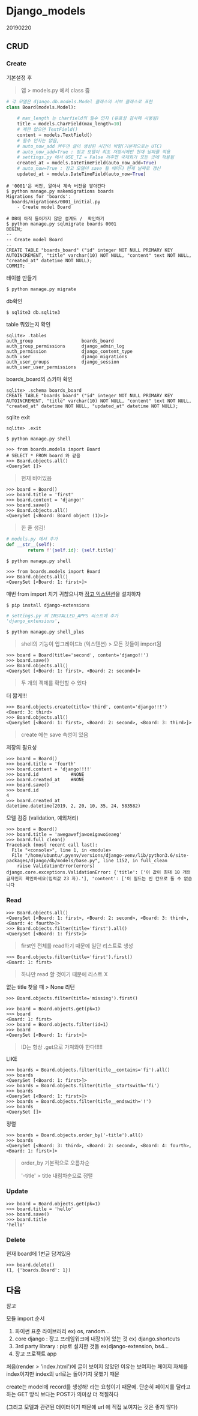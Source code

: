 # Django_models

20190220



## CRUD

### Create

기본설정 후

>  앱 > models.py 에서 class 줌

```python
# 각 모델은 django.db.models.Model 클래스의 서브 클래스로 표현  
class Board(models.Model):
    
    # max_length 는 charfield의 필수 인자 (유효성 검사에 사용됨)
    title = models.CharField(max_length=10)
    # 제한 없으면 TextField()
    content = models.TextField()
    # 필수 인자는 없음, 
    # auto_now_add 켜두면 글이 생성된 시간이 박힘(기본적으로는 UTC)
    # auto_now_add=True : 장고 모델이 최초 저장시에만 현재 날짜를 적용
    # settings.py 에서 USE_TZ = False 꺼주면 국제화가 모든 곳에 적용됨
    created_at = models.DateTimeField(auto_now_add=True)
    # auto_now=True : 장고 모델이 save 될 때마다 현재 날짜로 갱신
    updated_at = models.DateTimeField(auto_now=True)
```



```
# '0001'은 버전, 알아서 계속 버전을 쌓아간다
$ python manage.py makemigrations boards
Migrations for 'boards':
  boards/migrations/0001_initial.py
    - Create model Board
```

```
# DB에 아직 들어가지 않은 설계도 /  확인하기
$ python manage.py sqlmigrate boards 0001 
BEGIN;
--
-- Create model Board
--
CREATE TABLE "boards_board" ("id" integer NOT NULL PRIMARY KEY AUTOINCREMENT, "title" varchar(10) NOT NULL, "content" text NOT NULL, "created_at" datetime NOT NULL);
COMMIT;
```



테이블 만들기

```
$ python manage.py migrate
```

db확인

```
$ sqlite3 db.sqlite3
```

table 뭐있는지 확인

```
sqlite> .tables
auth_group                  boards_board              
auth_group_permissions      django_admin_log          
auth_permission             django_content_type       
auth_user                   django_migrations         
auth_user_groups            django_session            
auth_user_user_permissions
```

boards_board의 스키마 확인

```
sqlite> .schema boards_board
CREATE TABLE "boards_board" ("id" integer NOT NULL PRIMARY KEY AUTOINCREMENT, "title" varchar(10) NOT NULL, "content" text NOT NULL, "created_at" datetime NOT NULL, "updated_at" datetime NOT NULL);
```

sqlite exit

```
sqlite> .exit
```



```
$ python manage.py shell
```

```
>>> from boards.models import Board
# SELECT * FROM board 와 같음
>>> Board.objects.all()
<QuerySet []>
```

> 현재 비어있음



```
>>> board = Board()
>>> board.title = 'first'
>>> board.content = 'django!'
>>> board.save()
>>> Board.objects.all()
<QuerySet [<Board: Board object (1)>]>
```

> 한 줄 생김!



```python
# models.py 에서 추가
def __str__(self):
        return f'{self.id}: {self.title}'
```

```
$ python manage.py shell

>>> from boards.models import Board
>>> Board.objects.all()
<QuerySet [<Board: 1: first>]>
```



매번 from import 치기 귀찮으니까 [장고 익스텐션](https://django-extensions.readthedocs.io/en/latest/)을 설치하자

```
$ pip install django-extensions
```

```python
# settings.py 의 INSTALLED_APPS 리스트에 추가
'django_extensions',
```

```
$ python manage.py shell_plus
```

> shell의 기능이 업그레이드b (익스텐션) > 모든 것들이 import됨

```
>>> board = Board(title='second', content='django!!')
>>> board.save()
>>> Board.objects.all()
<QuerySet [<Board: 1: first>, <Board: 2: second>]>
```

> 두 개의 객체를 확인할 수 있다



더 짧게!!!

```
>>> Board.objects.create(title='third', content='django!!!')
<Board: 3: third>
>>> Board.objects.all()
<QuerySet [<Board: 1: first>, <Board: 2: second>, <Board: 3: third>]>
```

> create 에는 save 속성이 있음



저장의 필요성

```
>>> board = Board()
>>> board.title = 'fourth'
>>> board.content = 'django!!!!'
>>> board.id            #NONE
>>> board.created_at    #NONE
>>> board.save()
>>> board.id
4
>>> board.created_at
datetime.datetime(2019, 2, 20, 10, 35, 24, 583582)
```



모델 검증 (validation, 예외처리)

```
>>> board = Board()
>>> board.title = 'awegawefjawoeigawoieaeg'
>>> board.full_clean()
Traceback (most recent call last):
  File "<console>", line 1, in <module>
  File "/home/ubuntu/.pyenv/versions/django-venv/lib/python3.6/site-packages/django/db/models/base.py", line 1152, in full_clean
    raise ValidationError(errors)
django.core.exceptions.ValidationError: {'title': ['이 값이 최대 10 개의 글자인지 확인하세요(입력값 23 자).'], 'content': ['이 필드는 빈 칸으로 둘 수 없습니다
```



### Read



```
>>> Board.objects.all()
<QuerySet [<Board: 1: first>, <Board: 2: second>, <Board: 3: third>, <Board: 4: fourth>]>
>>> Board.objects.filter(title='first').all()
<QuerySet [<Board: 1: first>]>
```

> first인 전체를 read하기 때문에 일단 리스트로 생성

```
>>> Board.objects.filter(title='first').first()
<Board: 1: first>
```

> 하나만 read 할 것이기 때문에 리스트 X



없는 title 찾을 때 > None 리턴

```
>>> Board.objects.filter(title='missing').first()
```



```
>>> board = Board.objects.get(pk=1)
>>> board
<Board: 1: first>
>>> board = Board.objects.filter(id=1)
>>> board
<QuerySet [<Board: 1: first>]>
```

> ID는 항상 .get으로 가져와야 한다!!!!!



LIKE

```
>>> boards = Board.objects.filter(title__contains='fi').all()
>>> boards
<QuerySet [<Board: 1: first>]>
>>> boards = Board.objects.filter(title__startswith='fi')
>>> boards
<QuerySet [<Board: 1: first>]>
>>> boards = Board.objects.filter(title__endswith='!')
>>> boards
<QuerySet []>
```



정렬

```
>>> boards = Board.objects.order_by('-title').all()
>>> boards
<QuerySet [<Board: 3: third>, <Board: 2: second>, <Board: 4: fourth>, <Board: 1: first>]>
```

> order_by 기본적으로 오름차순
>
> '-title' > title 내림차순으로 정렬





### Update



```
>>> board = Board.objects.get(pk=1)
>>> board.title = 'hello'
>>> board.save()
>>> board.title
'hello'
```





### Delete



현재 board에 1번글 담겨있음

```
>>> board.delete()
(1, {'boards.Board': 1})
```





## 다음



참고

모듈 import 순서

1. 파이썬 표준 라이브러리 ex) os, random...
2. core django : 장고 프레임워크에 내장되어 있는 것 ex) django.shortcuts
3. 3rd party library : pip로 설치한 것들 ex)django-extension, bs4...
4. 장고 프로젝트 app





처음(render > 'index.html')에 글이 보이지 않았던 이유는 보여지는 페이지 자체를 index이지만 index의 url로는 돌아가지 못했기 때문

create는 model에 record를 생성해! 라는 요청이기 때문에. 단순히 페이지를 달라고 하는 GET 방식 보다는 POST가 의미상 더 적절하다

(그리고 모델과 관련된 데이터이기 때문에 url 에 직접 보여지는 것은 좋지 않다)



